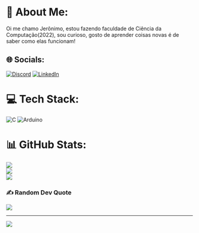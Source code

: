 # 💫 About Me:
Oi me chamo Jerônimo, estou fazendo faculdade de Ciência da Computação(2022), sou curioso, gosto de aprender coisas novas é de saber como elas funcionam!


## 🌐 Socials:
[![Discord](https://img.shields.io/badge/Discord-%237289DA.svg?logo=discord&logoColor=white)](htttps://discord.gg/Jerônimo#0725) [![LinkedIn](https://img.shields.io/badge/LinkedIn-%230077B5.svg?logo=linkedin&logoColor=white)](https://www.linkedin.com/in/jeronimo-noleto-91b251249/) 

# 💻 Tech Stack:
![C](https://img.shields.io/badge/c-%2300599C.svg?style=for-the-badge&logo=c&logoColor=white) ![Arduino](https://img.shields.io/badge/-Arduino-00979D?style=for-the-badge&logo=Arduino&logoColor=white)
# 📊 GitHub Stats:
![](https://github-readme-stats.vercel.app/api?username=JeronimoNP&theme=radical&hide_border=false&include_all_commits=false&count_private=false)<br/>
![](https://github-readme-streak-stats.herokuapp.com/?user=JeronimoNP&theme=radical&hide_border=false)<br/>
![](https://github-readme-stats.vercel.app/api/top-langs/?username=JeronimoNP&theme=radical&hide_border=false&include_all_commits=false&count_private=false&layout=compact)

### ✍️ Random Dev Quote
![](https://quotes-github-readme.vercel.app/api?type=horizontal&theme=radical)

---
[![](https://visitcount.itsvg.in/api?id=JeronimoNP&icon=0&color=3)](https://visitcount.itsvg.in)

<!-- Proudly created with GPRM ( https://gprm.itsvg.in ) -->
